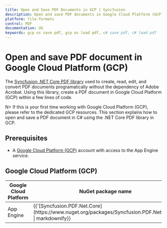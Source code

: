 ```yaml
---
title: Open and Save PDF Documents in GCP | Syncfusion
description: Open and save PDF documents in Google Cloud Platform (GCP) using Syncfusion .NET Core PDF library without the dependency of Adobe Acrobat.
platform: file-formats
control: PDF
documentation: UG
keywords: gcp os save pdf, gcp os load pdf, c# save pdf, c# load pdf
---
```

# Open and save PDF document in Google Cloud Platform (GCP)

The [Syncfusion .NET Core PDF library](https://www.syncfusion.com/document-processing/pdf-framework/net-core) used to create, read, edit, and convert PDF documents programatically without the dependency of Adobe Acrobat. Using this library, create a PDF document in Google Cloud Platform (GCP) within a few lines of code.

N> If this is your first time working with Google Cloud Platform (GCP), please refer to the dedicated GCP resources. This section explains how to open and save a PDF document in C# using the .NET Core PDF library in GCP.

## Prerequisites 

* A [Google Cloud Platform (GCP)](https://console.cloud.google.com/getting-started) account with access to the App Engine service.

## Google Cloud Platform (GCP)

<table>
<thead>
<tr>
<th>
Google Cloud Platform<br/></th><th>
NuGet package name<br/></th></tr></thead>
<tr>
<td>
App Engine<br/></td><td>
{{'[Syncfusion.PDF.Net.Core](https://www.nuget.org/packages/Syncfusion.PDF.Net.Core)' | markdownify}}<br/>
</td></tr>
</table>

